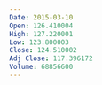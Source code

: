 ```yaml
---
Date: 2015-03-10
Open: 126.410004
High: 127.220001
Low: 123.800003
Close: 124.510002
Adj Close: 117.396172
Volume: 68856600
---
```

